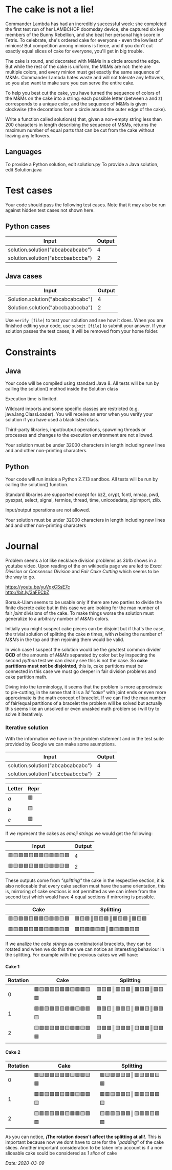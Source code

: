 # The cake is not a lie!

Commander Lambda has had an incredibly successful week: she completed the first test run of her LAMBCHOP doomsday device, she captured six key members of the Bunny Rebellion, and she beat her personal high score in Tetris. To celebrate, she's ordered cake for everyone - even the lowliest of minions! But competition among minions is fierce, and if you don't cut exactly equal slices of cake for everyone, you'll get in big trouble. 

The cake is round, and decorated with M&Ms in a circle around the edge. But while the rest of the cake is uniform, the M&Ms are not: there are multiple colors, and every minion must get exactly the same sequence of M&Ms. Commander Lambda hates waste and will not tolerate any leftovers, so you also want to make sure you can serve the entire cake.

To help you best cut the cake, you have turned the sequence of colors of the M&Ms on the cake into a string: each possible letter (between a and z) corresponds to a unique color, and the sequence of M&Ms is given clockwise (the decorations form a circle around the outer edge of the cake).

Write a function called solution(s) that, given a non-empty string less than 200 characters in length describing the sequence of M&Ms, returns the maximum number of equal parts that can be cut from the cake without leaving any leftovers.


## Languages
To provide a Python solution, edit solution.py
To provide a Java solution, edit Solution.java

# Test cases
Your code should pass the following test cases.
Note that it may also be run against hidden test cases not shown here.

## Python cases
| Input								| Output	|
| -- 								| -- 		|
| solution.solution("abcabcabcabc")	| 4 		|
| solution.solution("abccbaabccba")	| 2 		|

## Java cases
| Input								| Output	|
| -- 								| -- 		|
| Solution.solution("abcabcabcabc")	| 4 		|
| Solution.solution("abccbaabccba")	| 2 		|

Use `verify [file]` to test your solution and see how it does. When you are finished editing your code, use `submit [file]` to submit your answer. If your solution passes the test cases, it will be removed from your home folder.

# Constraints

## Java
Your code will be compiled using standard Java 8. All tests will be run by calling the solution() method inside the Solution class

Execution time is limited.

Wildcard imports and some specific classes are restricted (e.g. java.lang.ClassLoader). You will receive an error when you verify your solution if you have used a blacklisted class.

Third-party libraries, input/output operations, spawning threads or processes and changes to the execution environment are not allowed.

Your solution must be under 32000 characters in length including new lines and and other non-printing characters.

## Python
Your code will run inside a Python 2.7.13 sandbox. All tests will be run by calling the solution() function.

Standard libraries are supported except for bz2, crypt, fcntl, mmap, pwd, pyexpat, select, signal, termios, thread, time, unicodedata, zipimport, zlib.

Input/output operations are not allowed.

Your solution must be under 32000 characters in length including new lines and and other non-printing characters

# Journal

Problem seems a lot like necklace division problems as 3b1b shows in a youtube video. Upon reading of the on wikipedia page we are led to _Exact Division_ or _Consensus Division_ and _Fair Cake Cutting_ which seems to be the way to go.

https://youtu.be/yuVqxCSsE7c  
http://bit.ly/3aFECbZ

Borsuk-Ulam seems to be usable only if there are two parties to divide the finite discrete cake but in this case we are looking for the max number of fair _joint_ divisions of the cake. To make things worse the solution must generalize to a arbitrary number of _M&Ms_ colors.

Initially you might suspect cake pieces can be disjoint but if that's the case, the trivial solution of splitting the cake ___n___ times, with ___n___ being the number of _M&Ms_ in the top and then rejoining them would be valid. 

In wich case I suspect the solution would be the greatest common divider __GCD__ of the amounts of _M&Ms_ separated by color but by inspecting the second _python_ test we can clearly see this is not the case. So __cake partitions must not be disjointed__, this is, cake partitions must be connected in this case we must go deeper in fair division problems and cake partition math.

Diving into the terminology, it seems that the problem is more approximate to pie-cutting, in the sense that it is a _1d "cake"_ with joint ends or even more approximate is the math concept of bracelet. If we can find the max number of fair/equal partitions of a bracelet the problem will be solved but actually this seems like an unsolved or even unasked math problem so i will try to solve it iteratively.

### Iterative solution
With the information we have in the problem statement and in the test suite provided by Google we can make some asumptions.

| Input | Output |
| -- | -- |
| solution.solution("abcabcabcabc")	| 4 |
| solution.solution("abccbaabccba")	| 2 |

| Letter | Repr |
| -- | -- |
| _a_ | 🟥 |
| _b_ | 🟨 |
| _c_ | 🟪 |

If we represent the cakes as _emoji strings_ we would get the following:

| Input | Output |
| -- | -- |
| 🟥🟨🟪🟥🟨🟪🟥🟨🟪🟥🟨🟪 | 4 |
| 🟥🟨🟪🟪🟨🟥🟥🟨🟪🟪🟨🟥 | 2 |

These outputs come from _"splitting"_ the cake in the respective section, it is also noticeable that every cake section must have the same orientation, this is, mirroring of cake sections is not permitted as we can infere from the second test which would have 4 equal sections if mirroring is possible.

| Cake | Splitting |
| -- | -- |
| 🟥🟨🟪🟥🟨🟪🟥🟨🟪🟥🟨🟪 | 🟥🟨🟪║🟥🟨🟪║🟥🟨🟪║🟥🟨🟪|
| 🟥🟨🟪🟪🟨🟥🟥🟨🟪🟪🟨🟥 | 🟥🟨🟪🟪🟨🟥║🟥🟨🟪🟪🟨🟥 |

If we analize the _cake strings_ as combinatorial bracelets, they can be rotated and when we do this then we can notice an interesting behaviour in the splitting. For example with the previous cakes we will have:

#### Cake 1
| Rotation | Cake | Splitting |
| -- | -- | -- |
| 0 | 🟥🟨🟪🟥🟨🟪🟥🟨🟪🟥🟨🟪 | 🟥🟨🟪║🟥🟨🟪║🟥🟨🟪║🟥🟨🟪 |
| 1 | 🟪🟥🟨🟪🟥🟨🟪🟥🟨🟪🟥🟨 | 🟪🟥🟨║🟪🟥🟨║🟪🟥🟨║🟪🟥🟨 |
| 2 | 🟨🟪🟥🟨🟪🟥🟨🟪🟥🟨🟪🟥 | 🟨🟪🟥║🟨🟪🟥║🟨🟪🟥║🟨🟪🟥 |

#### Cake 2 
| Rotation | Cake | Splitting |
| -- | -- | -- |
| 0 | 🟥🟨🟪🟪🟨🟥🟥🟨🟪🟪🟨🟥 | 🟥🟨🟪🟪🟨🟥║🟥🟨🟪🟪🟨🟥 |
| 1 | 🟥🟥🟨🟪🟪🟨🟥🟥🟨🟪🟪🟨 | 🟥🟥🟨🟪🟪🟨║🟥🟥🟨🟪🟪🟨 |
| 2 | 🟨🟥🟥🟨🟪🟪🟨🟥🟥🟨🟪🟪 | 🟨🟥🟥🟨🟪🟪║🟨🟥🟥🟨🟪🟪 |

As you can notice, __¡The rotation doesn't affect the splitting at all!__. This is important because now we dont have to care for the _"padding"_ of the cake slices. Another important consideration to be taken into account is if a non sliceable cake sould be considered as _1 slice_ of cake



_Date: 2020-03-09_
